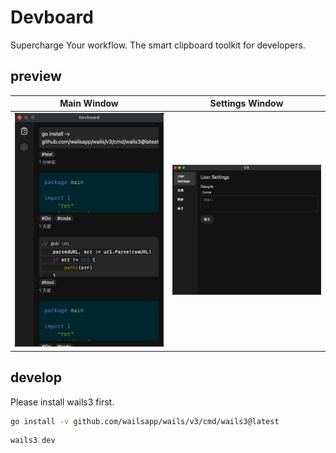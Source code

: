 # Devboard

Supercharge Your workflow. The smart clipboard toolkit for developers.


## preview

| Main Window | Settings Window |
|:---:|:---:|
| <img src="/docs/assets/devboard_1.png" width="250"/> | <img src="/docs/assets/devboard_2.png" width="250"/> |

## develop

Please install wails3 first.

```bash
go install -v github.com/wailsapp/wails/v3/cmd/wails3@latest
```

```bash
wails3 dev
```
